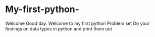 # My-first-python-
Welcome
Good day. Welcome to my first python 
Problem set
Do your findings on data types in python and print them out

